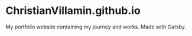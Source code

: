 # ChristianVillamin.github.io

My portfolio website containing my journey and works. Made with Gatsby.
